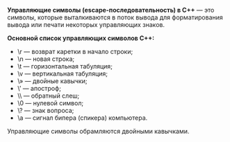 **Управляющие символы (escape-последовательность) в C++** — это символы, которые выталкиваются в поток вывода для форматирования вывода или печати некоторых управляющих знаков.

**Основной список управляющих символов C++:**

- \\r — возврат каретки в начало строки;
- \\n — новая строка;
- \\t — горизонтальная табуляция;
- \\v — вертикальная табуляция;
- \\» — двойные кавычки;
- \\’ — апостроф;
- \\\\ — обратный слеш;
- \\0 — нулевой символ;
- \\? — знак вопроса;
- \\a — сигнал бипера (спикера) компьютера.

Управляющие символы обрамляются двойными кавычками.
